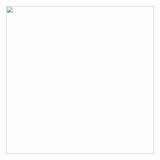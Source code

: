 <img src="https://user-images.githubusercontent.com/51514701/78259533-80897600-7505-11ea-9d15-23c0a2df1952.PNG" width="400">
